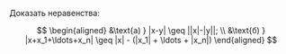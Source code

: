 Доказать неравенства:

$$
\begin{aligned}
    &\text{а) } |x-y| \geq ||x|-|y||;
    \\
    &\text{б) } |x+x_1+\ldots+x_n| \geq |x| - (|x_1| + \ldots + |x_n|)
\end{aligned}
$$